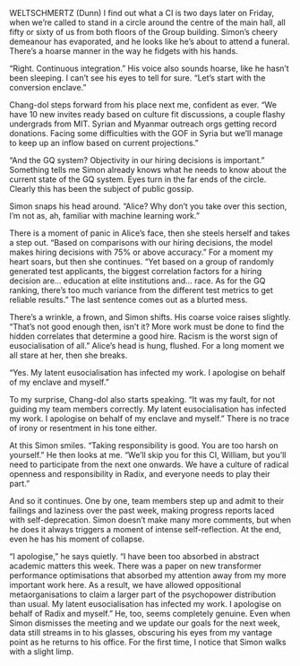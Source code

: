 WELTSCHMERTZ (Dunn)
I find out what a CI is two days later on Friday, when we’re called to stand in a circle around the centre of the main hall, all fifty or sixty of us from both floors of the Group building. Simon’s cheery demeanour has evaporated, and he looks like he’s about to attend a funeral. There’s a hoarse manner in the way he fidgets with his hands.

“Right. Continuous integration.” His voice also sounds hoarse, like he hasn’t been sleeping. I can’t see his eyes to tell for sure. “Let’s start with the conversion enclave.”

Chang-dol steps forward from his place next me, confident as ever. “We have 10 new invites ready based on culture fit discussions, a couple flashy undergrads from MIT. Syrian and Myanmar outreach orgs getting record donations. Facing some difficulties with the GOF in Syria but we’ll manage to keep up an inflow based on current projections.”

“And the GQ system? Objectivity in our hiring decisions is important.” Something tells me Simon already knows what he needs to know about the current state of the GQ system. Eyes turn in the far ends of the circle. Clearly this has been the subject of public gossip.

Simon snaps his head around. “Alice? Why don’t you take over this section, I’m not as, ah, familiar with machine learning work.”

There is a moment of panic in Alice’s face, then she steels herself and takes a step out. “Based on comparisons with our hiring decisions, the model makes hiring decisions with 75% or above accuracy.” For a moment my heart soars, but then she continues. “Yet based on a group of randomly generated test applicants, the biggest correlation factors for a hiring decision are… education at elite institutions and… race. As for the GQ ranking, there’s too much variance from the different test metrics to get reliable results.” The last sentence comes out as a blurted mess.

There’s a wrinkle, a frown, and Simon shifts. His coarse voice raises slightly. “That’s not good enough then, isn’t it? More work must be done to find the hidden correlates that determine a good hire. Racism is the worst sign of eusocialisation of all.” Alice’s head is hung, flushed. For a long moment we all stare at her, then she breaks.

“Yes. My latent eusocialisation has infected my work. I apologise on behalf of my enclave and myself.” 

To my surprise, Chang-dol also starts speaking. “It was my fault, for not guiding my team members correctly. My latent eusocialisation has infected my work. I apologise on behalf of my enclave and myself.” There is no trace of irony or resentment in his tone either.

At this Simon smiles. “Taking responsibility is good. You are too harsh on yourself.” He then looks at me. “We’ll skip you for this CI, William, but you’ll need to participate from the next one onwards. We have a culture of radical openness and responsibility in Radix, and everyone needs to play their part.”

And so it continues. One by one, team members step up and admit to their failings and laziness over the past week, making progress reports laced with self-deprecation. Simon doesn’t make many more comments, but when he does it always triggers a moment of intense self-reflection. At the end, even he has his moment of collapse.

“I apologise,” he says quietly. “I have been too absorbed in abstract academic matters this week. There was a paper on new transformer performance optimisations that absorbed my attention away from my more important work here. As a result, we have allowed oppositional metaorganisations to claim a larger part of the psychopower distribution than usual. My latent eusocialisation has infected my work. I apologise on behalf of Radix and myself.” He, too, seems completely genuine. Even when Simon dismisses the meeting and we update our goals for the next week, data still streams in to his glasses, obscuring his eyes from my vantage point as he returns to his office. For the first time, I notice that Simon walks with a slight limp.
